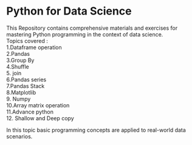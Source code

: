 # Python for Data Science
This Repository contains comprehensive materials and exercises for mastering Python programming in the context of data science.  <br />
Topics covered : <br />
1.Dataframe operation <br />
2.Pandas <br />
3.Group By <br />
4.Shuffle <br />
5. join <br />
6.Pandas series <br />
7.Pandas Stack <br />
8.Matplotlib <br />
9. Numpy <br />
10.Array matrix operation <br />
11.Advance python <br />
12. Shallow and Deep copy <br />

In this topic basic programming concepts are applied to real-world data scenarios.
